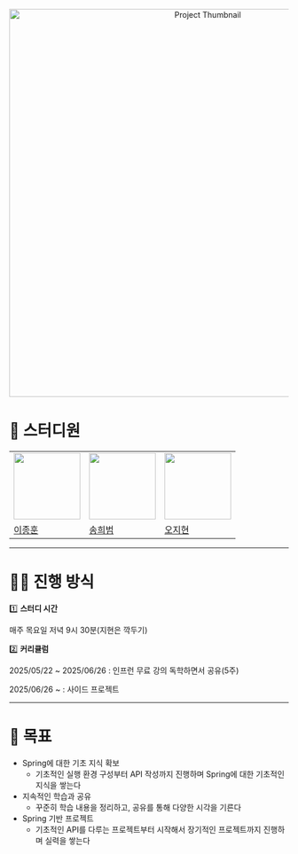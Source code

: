 <p align="center">
    <img src="https://github.com/user-attachments/assets/f3b62656-eda2-4489-ba04-babef81c955b" width="700" style="height: auto;" alt="Project Thumbnail"/>
</p>

# 👥 스터디원

<table>
    <tr>
        <td>
            <img src="https://avatars.githubusercontent.com/u/120161508?v=4" width="120px" height="120px"/>
        </td>
        <td>
            <img src="https://avatars.githubusercontent.com/u/55120757?v=4" width="120px" height="120px"/>
        </td>
        <td>
            <img src="https://avatars.githubusercontent.com/u/121949750?v=4" width="120px" height="120px"/>
        </td>
    </tr>
    <tr>
        <td>
            <a href="https://github.com/jonghoon-L">
                이종훈
            </a>
        </td>
        <td>
            <a href="https://github.com/heebeom-song">
                송희범
            </a>
        </td>
        <td>
            <a href="https://github.com/wlqgkrry">
                오지현
            </a>
        </td>
    </tr>
</table>
    
---

# 🏃‍♂️ 진행 방식

1️⃣ **스터디 시간**

매주 목요일 저녁 9시 30분(지현은 깍두기)

2️⃣ **커리큘럼**

2025/05/22 ~ 2025/06/26 : 인프런 무료 강의 독학하면서 공유(5주)

2025/06/26 ~ : 사이드 프로젝트

---

# 🌱 목표

- Spring에 대한 기초 지식 확보
    - 기초적인 실행 환경 구성부터 API 작성까지 진행하며 Spring에 대한 기초적인 지식을 쌓는다
- 지속적인 학습과 공유
    - 꾸준히 학습 내용을 정리하고, 공유를 통해 다양한 시각을 기른다
- Spring 기반 프로젝트
    - 기초적인 API를 다루는 프로젝트부터 시작해서 장기적인 프로젝트까지 진행하며 실력을 쌓는다